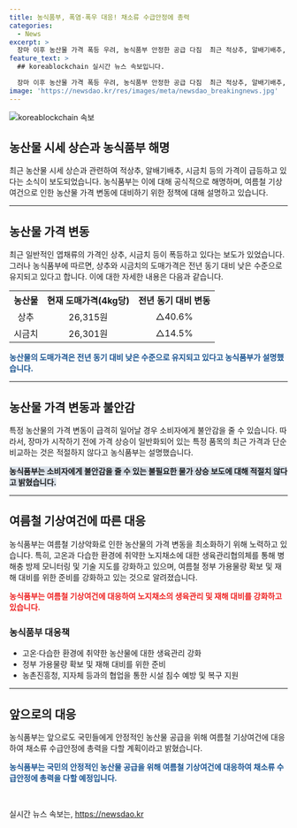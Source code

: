 ```yaml
---
title: 농식품부, 폭염·폭우 대응! 채소류 수급안정에 총력
categories:
  - News
excerpt: >
  장마 이후 농산물 가격 폭등 우려, 농식품부 안정한 공급 다짐  최근 적상추, 알배기배추, 시금치의 가격이 급등하며 농산물 가격 안정에 우려가 나왔다. 하지만 농식품부는 상추와 시금치의 도매가격이 작년과 비교해 낮은 수준이라며 안정적인 공급을 위해 노력 중이다. 또한 폭염과 태풍에 대비하여 공급 안정을 위해 여러 정책을 마련 중이며, 소비자의 가격 불안감을 줄이기 위해 노력하고 있다고 전했다. (150자)
feature_text: >
  ## koreablockchain 실시간 뉴스 속보입니다.

  장마 이후 농산물 가격 폭등 우려, 농식품부 안정한 공급 다짐  최근 적상추, 알배기배추, 시금치의 가격이 급등하며 농산물 가격 안정에 우려가 나왔다. 하지만 농식품부는 상추와 시금치의 도매가격이 작년과 비교해 낮은 수준이라며 안정적인 공급을 위해 노력 중이다. 또한 폭염과 태풍에 대비하여 공급 안정을 위해 여러 정책을 마련 중이며, 소비자의 가격 불안감을 줄이기 위해 노력하고 있다고 전했다. (150자)
image: 'https://newsdao.kr/res/images/meta/newsdao_breakingnews.jpg'
---
```


<p><img src="https://newsdao.kr/res/images/meta/newsdao_breakingnews.jpg" alt="koreablockchain 속보" /></p>

<h2>농산물 시세 상슨과 농식품부 해명</h2>

<p data-ke-size="size16">최근 농산물 시세 상슨과 관련하여 적상추, 알배기배추, 시금치 등의 가격이 급등하고 있다는 소식이 보도되었습니다. 농식품부는 이에 대해 공식적으로 해명하며, 여름철 기상여건으로 인한 농산물 가격 변동에 대비하기 위한 정책에 대해 설명하고 있습니다.</p>

<hr>

<h2 data-ke-size="size26">농산물 가격 변동</h2>

<p data-ke-size="size16">최근 일반적인 엽채류의 가격인 상추, 시금치 등이 폭등하고 있다는 보도가 있었습니다. 그러나 농식품부에 따르면, 상추와 시금치의 도매가격은 전년 동기 대비 낮은 수준으로 유지되고 있다고 합니다. 이에 대한 자세한 내용은 다음과 같습니다.</p>

<table>
  <tr>
    <th>농산물</th>
    <th>현재 도매가격(4kg당)</th>
    <th>전년 동기 대비 변동</th>
  </tr>
  <tr>
    <td style="text-align: center;">상추</td>
    <td style="text-align: center;">26,315원</td>
    <td style="text-align: center;">△40.6%</td>
  </tr>
  <tr>
    <td style="text-align: center;">시금치</td>
    <td style="text-align: center;">26,301원</td>
    <td style="text-align: center;">△14.5%</td>
  </tr>
</table>

<p><b><span style="color: #1a5490;">농산물의 도매가격은 전년 동기 대비 낮은 수준으로 유지되고 있다고 농식품부가 설명했습니다.</span></b></p>

<hr>

<h2 data-ke-size="size26">농산물 가격 변동과 불안감</h2>

<p data-ke-size="size16">특정 농산물의 가격 변동이 급격히 일어날 경우 소비자에게 불안감을 줄 수 있습니다. 따라서, 장마가 시작하기 전에 가격 상승이 일반화되어 있는 특정 품목의 최근 가격과 단순 비교하는 것은 적절하지 않다고 농식품부는 설명했습니다.</p>

<p><b><span style="background-color: #21538527;">농식품부는 소비자에게 불안감을 줄 수 있는 불필요한 물가 상승 보도에 대해 적절치 않다고 밝혔습니다.</span></b></p>

<hr>

<h2 data-ke-size="size26">여름철 기상여건에 따른 대응</h2>

<p data-ke-size="size16">농식품부는 여름철 기상악화로 인한 농산물의 가격 변동을 최소화하기 위해 노력하고 있습니다. 특히, 고온과 다습한 환경에 취약한 노지채소에 대한 생육관리협의체를 통해 병해충 방제 모니터링 및 기술 지도를 강화하고 있으며, 여름철 정부 가용물량 확보 및 재해 대비를 위한 준비를 강화하고 있는 것으로 알려졌습니다.</p>

<p><b><span style="color: #ee2323;">농식품부는 여름철 기상여건에 대응하여 노지채소의 생육관리 및 재해 대비를 강화하고 있습니다.</span></b></p>

<h3 data-ke-size="size24">농식품부 대응책</h3>

<ul>
  <li>고온·다습한 환경에 취약한 농산물에 대한 생육관리 강화</li>
  <li>정부 가용물량 확보 및 재해 대비를 위한 준비</li>
  <li>농촌진흥청, 지자체 등과의 협업을 통한 시설 침수 예방 및 복구 지원</li>
</ul>

<hr>

<h2 data-ke-size="size26">앞으로의 대응</h2>

<p data-ke-size="size16">농식품부는 앞으로도 국민들에게 안정적인 농산물 공급을 위해 여름철 기상여건에 대응하여 채소류 수급안정에 총력을 다할 계획이라고 밝혔습니다.</p>

<p><b><span style="color: #1a5490;">농식품부는 국민의 안정적인 농산물 공급을 위해 여름철 기상여건에 대응하여 채소류 수급안정에 총력을 다할 예정입니다.</span></b></p>

<p data-ke-size="size16">&nbsp;</p>
실시간 뉴스 속보는, <a href="https://newsdao.kr" rel="dofollow">https://newsdao.kr</a>



